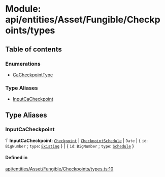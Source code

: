 # Module: api/entities/Asset/Fungible/Checkpoints/types

## Table of contents

### Enumerations

- [CaCheckpointType](../wiki/api.entities.Asset.Fungible.Checkpoints.types.CaCheckpointType)

### Type Aliases

- [InputCaCheckpoint](../wiki/api.entities.Asset.Fungible.Checkpoints.types#inputcacheckpoint)

## Type Aliases

### InputCaCheckpoint

Ƭ **InputCaCheckpoint**: [`Checkpoint`](../wiki/api.entities.Checkpoint.Checkpoint) \| [`CheckpointSchedule`](../wiki/api.entities.CheckpointSchedule.CheckpointSchedule) \| `Date` \| \{ `id`: `BigNumber` ; `type`: [`Existing`](../wiki/api.entities.Asset.Fungible.Checkpoints.types.CaCheckpointType#existing)  } \| \{ `id`: `BigNumber` ; `type`: [`Schedule`](../wiki/api.entities.Asset.Fungible.Checkpoints.types.CaCheckpointType#schedule)  }

#### Defined in

[api/entities/Asset/Fungible/Checkpoints/types.ts:10](https://github.com/PolymeshAssociation/polymesh-sdk/blob/8a9e72221/src/api/entities/Asset/Fungible/Checkpoints/types.ts#L10)
